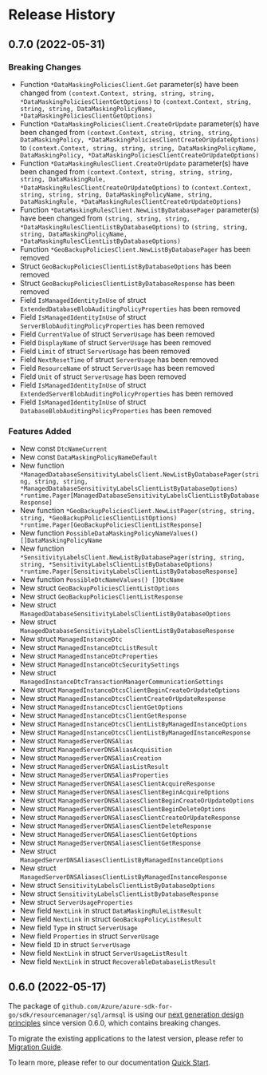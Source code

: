 # Release History

## 0.7.0 (2022-05-31)
### Breaking Changes

- Function `*DataMaskingPoliciesClient.Get` parameter(s) have been changed from `(context.Context, string, string, string, *DataMaskingPoliciesClientGetOptions)` to `(context.Context, string, string, string, DataMaskingPolicyName, *DataMaskingPoliciesClientGetOptions)`
- Function `*DataMaskingPoliciesClient.CreateOrUpdate` parameter(s) have been changed from `(context.Context, string, string, string, DataMaskingPolicy, *DataMaskingPoliciesClientCreateOrUpdateOptions)` to `(context.Context, string, string, string, DataMaskingPolicyName, DataMaskingPolicy, *DataMaskingPoliciesClientCreateOrUpdateOptions)`
- Function `*DataMaskingRulesClient.CreateOrUpdate` parameter(s) have been changed from `(context.Context, string, string, string, string, DataMaskingRule, *DataMaskingRulesClientCreateOrUpdateOptions)` to `(context.Context, string, string, string, DataMaskingPolicyName, string, DataMaskingRule, *DataMaskingRulesClientCreateOrUpdateOptions)`
- Function `*DataMaskingRulesClient.NewListByDatabasePager` parameter(s) have been changed from `(string, string, string, *DataMaskingRulesClientListByDatabaseOptions)` to `(string, string, string, DataMaskingPolicyName, *DataMaskingRulesClientListByDatabaseOptions)`
- Function `*GeoBackupPoliciesClient.NewListByDatabasePager` has been removed
- Struct `GeoBackupPoliciesClientListByDatabaseOptions` has been removed
- Struct `GeoBackupPoliciesClientListByDatabaseResponse` has been removed
- Field `IsManagedIdentityInUse` of struct `ExtendedDatabaseBlobAuditingPolicyProperties` has been removed
- Field `IsManagedIdentityInUse` of struct `ServerBlobAuditingPolicyProperties` has been removed
- Field `CurrentValue` of struct `ServerUsage` has been removed
- Field `DisplayName` of struct `ServerUsage` has been removed
- Field `Limit` of struct `ServerUsage` has been removed
- Field `NextResetTime` of struct `ServerUsage` has been removed
- Field `ResourceName` of struct `ServerUsage` has been removed
- Field `Unit` of struct `ServerUsage` has been removed
- Field `IsManagedIdentityInUse` of struct `ExtendedServerBlobAuditingPolicyProperties` has been removed
- Field `IsManagedIdentityInUse` of struct `DatabaseBlobAuditingPolicyProperties` has been removed

### Features Added

- New const `DtcNameCurrent`
- New const `DataMaskingPolicyNameDefault`
- New function `*ManagedDatabaseSensitivityLabelsClient.NewListByDatabasePager(string, string, string, *ManagedDatabaseSensitivityLabelsClientListByDatabaseOptions) *runtime.Pager[ManagedDatabaseSensitivityLabelsClientListByDatabaseResponse]`
- New function `*GeoBackupPoliciesClient.NewListPager(string, string, string, *GeoBackupPoliciesClientListOptions) *runtime.Pager[GeoBackupPoliciesClientListResponse]`
- New function `PossibleDataMaskingPolicyNameValues() []DataMaskingPolicyName`
- New function `*SensitivityLabelsClient.NewListByDatabasePager(string, string, string, *SensitivityLabelsClientListByDatabaseOptions) *runtime.Pager[SensitivityLabelsClientListByDatabaseResponse]`
- New function `PossibleDtcNameValues() []DtcName`
- New struct `GeoBackupPoliciesClientListOptions`
- New struct `GeoBackupPoliciesClientListResponse`
- New struct `ManagedDatabaseSensitivityLabelsClientListByDatabaseOptions`
- New struct `ManagedDatabaseSensitivityLabelsClientListByDatabaseResponse`
- New struct `ManagedInstanceDtc`
- New struct `ManagedInstanceDtcListResult`
- New struct `ManagedInstanceDtcProperties`
- New struct `ManagedInstanceDtcSecuritySettings`
- New struct `ManagedInstanceDtcTransactionManagerCommunicationSettings`
- New struct `ManagedInstanceDtcsClientBeginCreateOrUpdateOptions`
- New struct `ManagedInstanceDtcsClientCreateOrUpdateResponse`
- New struct `ManagedInstanceDtcsClientGetOptions`
- New struct `ManagedInstanceDtcsClientGetResponse`
- New struct `ManagedInstanceDtcsClientListByManagedInstanceOptions`
- New struct `ManagedInstanceDtcsClientListByManagedInstanceResponse`
- New struct `ManagedServerDNSAlias`
- New struct `ManagedServerDNSAliasAcquisition`
- New struct `ManagedServerDNSAliasCreation`
- New struct `ManagedServerDNSAliasListResult`
- New struct `ManagedServerDNSAliasProperties`
- New struct `ManagedServerDNSAliasesClientAcquireResponse`
- New struct `ManagedServerDNSAliasesClientBeginAcquireOptions`
- New struct `ManagedServerDNSAliasesClientBeginCreateOrUpdateOptions`
- New struct `ManagedServerDNSAliasesClientBeginDeleteOptions`
- New struct `ManagedServerDNSAliasesClientCreateOrUpdateResponse`
- New struct `ManagedServerDNSAliasesClientDeleteResponse`
- New struct `ManagedServerDNSAliasesClientGetOptions`
- New struct `ManagedServerDNSAliasesClientGetResponse`
- New struct `ManagedServerDNSAliasesClientListByManagedInstanceOptions`
- New struct `ManagedServerDNSAliasesClientListByManagedInstanceResponse`
- New struct `SensitivityLabelsClientListByDatabaseOptions`
- New struct `SensitivityLabelsClientListByDatabaseResponse`
- New struct `ServerUsageProperties`
- New field `NextLink` in struct `DataMaskingRuleListResult`
- New field `NextLink` in struct `GeoBackupPolicyListResult`
- New field `Type` in struct `ServerUsage`
- New field `Properties` in struct `ServerUsage`
- New field `ID` in struct `ServerUsage`
- New field `NextLink` in struct `ServerUsageListResult`
- New field `NextLink` in struct `RecoverableDatabaseListResult`


## 0.6.0 (2022-05-17)

The package of `github.com/Azure/azure-sdk-for-go/sdk/resourcemanager/sql/armsql` is using our [next generation design principles](https://azure.github.io/azure-sdk/general_introduction.html) since version 0.6.0, which contains breaking changes.

To migrate the existing applications to the latest version, please refer to [Migration Guide](https://aka.ms/azsdk/go/mgmt/migration).

To learn more, please refer to our documentation [Quick Start](https://aka.ms/azsdk/go/mgmt).